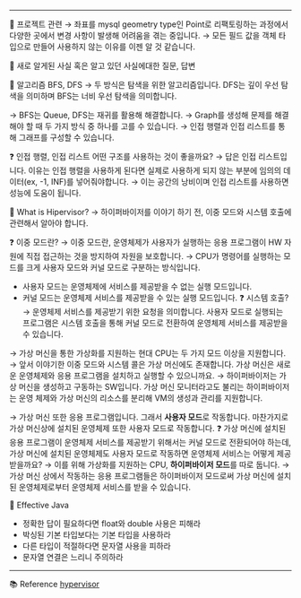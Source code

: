 
---

🍎 프로젝트 관련
→ 좌표를 mysql geometry type인 Point로 리팩토링하는 과정에서 다양한 곳에서 변경 사항이 발생해 어려움을 겪는 중입니다.
→ 모든 필드 값을 객체 타입으로 만들어 사용하지 않는 이유를 이젠 알 것 같습니다.

🍎 새로 알게된 사실 혹은 알고 있던 사실에대한 질문, 답변

🍏 알고리즘 BFS, DFS
→ 두 방식은 탐색을 위한 알고리즘입니다. DFS는 깊이 우선 탐색을 의미하며 BFS는 너비 우선 탐색을 의미합니다.

→ BFS는 Queue, DFS는 재귀를 활용해 해결합니다.
→ Graph를 생성해 문제를 해결해야 할 때 두 가지 방식 중 하나를 고를 수 있습니다.
→ 인접 행렬과 인접 리스트를 통해 그래프를 구성할 수 있습니다.

❓ 인접 행렬, 인접 리스트 어떤 구조를 사용하는 것이 좋을까요?
→ 답은 인접 리스트입니다. 이유는 인접 행렬을 사용하게 된다면 실제로 사용하게 되지 않는 부분에 임의의 데이터(ex, -1, INF)를 넣어줘야합니다.
→ 이는 공간의 낭비이며 인접 리스트를 사용하면 성능에 도움이 됩니다.

🍏 What is Hipervisor?
→ 하이퍼바이저를 이야기 하기 전, 이중 모드와 시스템 호출에 관련해서 알아야 합니다.

❓ 이중 모드란?
→ 이중 모드란, 운영체제가 사용자가 실행하는 응용 프로그램이 HW 자원에 직접 접근하는 것을 방지하여 자원을 보호합니다.
→ CPU가 명령어를 실행하는 모드를 크게 사용자 모드와 커널 모드로 구분하는 방식입니다.
  - 사용자 모드는 운영체제에 서비스를 제공받을 수 없는 실행 모드입니다.
  - 커널 모드는 운영체제 서비스를 제공받을 수 있는 실행 모드입니다.
❓ 시스템 호출?
→ 운영체제 서비스를 제공받기 위한 요청을 의미합니다. 사용자 모드로 실행되는 프로그램은 시스템 호출을 통해 커널 모드로 전환하여 운영체제 서비스를 제공받을 수 있습니다.

→ 가상 머신을 통한 가상화를 지원하는 현대 CPU는 두 가지 모드 이상을 지원합니다.
→ 앞서 이야기한 이중 모드와 시스템 콜은 가상 머신에도 존재합니다. 가상 머신은 새로운 운영체제와 응용 프로그램을 설치하고 실행할 수 있으니까요.
→ 하이퍼바이저는 가상 머신을 생성하고 구동하는 SW입니다. 가상 머신 모니터라고도 불리는 하이퍼바이저는 운영 체제와 가상 머신의 리소스를 분리해 VM의 생성과 관리를 지원합니다.

→ 가상 머신 또한 응용 프로그램입니다. 그래서 **사용자 모드**로 작동합니다. 마찬가지로 가상 머신상에 설치된 운영체제 또한 사용자 모드로 작동합니다.
❓ 가상 머신에 설치된 응용 프로그램이 운영체제 서비스를 제공받기 위해서는 커널 모드로 전환되어야 하는데, 가상 머신에 설치된 운영체제도 사용자 모드로 작동하면 운영체제 서비스는 어떻게 제공받을까요?
→ 이를 위해 가상화를 지원하는 CPU, **하이퍼바이저 모드**를 따로 둡니다.
→ 가상 머신 상에서 작동하는 응용 프로그램들은 하이퍼바이저 모드로써 가상 머신에 설치된 운영체제로부터 운영체제 서비스를 받을 수 있습니다.

📖 Effective Java
* 정확한 답이 필요하다면 float와 double 사용은 피해라
* 박싱된 기본 타입보다는 기본 타입을 사용하라
* 다른 타입이 적절하다면 문자열 사용을 피하라
* 문자열 연결은 느리니 주의하라

---

📚 Reference
[hypervisor](https://www.redhat.com/ko/topics/virtualization/what-is-a-hypervisor)
